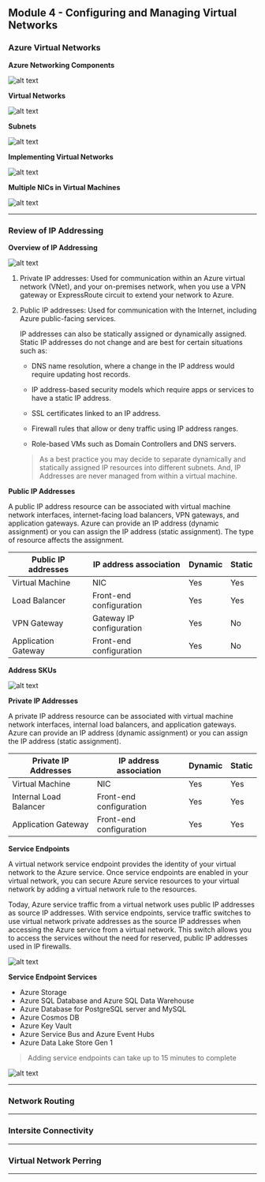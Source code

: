 ## Module 4 - Configuring and Managing Virtual Networks

### Azure Virtual Networks

__Azure Networking Components__

![alt text](https://openedx.microsoft.com/assets/courseware/v1/c9f38f194b59ca4ef4c4131d2d95cf36/asset-v1:Microsoft+AZ-300.1+2019_T2+type@asset+block/AZ103_Networking_Components.png)

__Virtual Networks__

![alt text](https://openedx.microsoft.com/assets/courseware/v1/df5fa24897ed23de8fb8f0cdf333c7b2/asset-v1:Microsoft+AZ-300.1+2019_T2+type@asset+block/AZ103_Virtual_Networks.png)

__Subnets__

![alt text](https://openedx.microsoft.com/assets/courseware/v1/51205a0dc391b602e93e9069a6e98014/asset-v1:Microsoft+AZ-300.1+2019_T2+type@asset+block/AZ103_Subnets.png)

__Implementing Virtual Networks__

![alt text](https://openedx.microsoft.com/assets/courseware/v1/a0b76f3bbd0ad724a6f9269d7f82aec4/asset-v1:Microsoft+AZ-300.1+2019_T2+type@asset+block/AZ-100.4_Configuring_and_Managing_Virtual_Networks_image5.png)


__Multiple NICs in Virtual Machines__

![alt text](https://openedx.microsoft.com/assets/courseware/v1/a62cffa75c2491f4e45e6cc6b226308a/asset-v1:Microsoft+AZ-300.1+2019_T2+type@asset+block/AZ-100.4_Configuring_and_Managing_Virtual_Networks_image6.png)


---

### Review of IP Addressing

__Overview of IP Addressing__

![alt text](https://openedx.microsoft.com/assets/courseware/v1/f3c4137c2fa799e47cfe7d2281ec8c32/asset-v1:Microsoft+AZ-300.1+2019_T2+type@asset+block/AZ-100.4_Configuring_and_Managing_Virtual_Networks_image9.png)

1. Private IP addresses: Used for communication within an Azure virtual network (VNet), and your on-premises network, when you use a VPN gateway or ExpressRoute circuit to extend your network to Azure.

2. Public IP addresses: Used for communication with the Internet, including Azure public-facing services.

    IP addresses can also be statically assigned or dynamically assigned. Static IP addresses do not change and are best for certain situations such as:
    
    - DNS name resolution, where a change in the IP address would require updating host records.
    
    - IP address-based security models which require apps or services to have a static IP address.
    
    - SSL certificates linked to an IP address.
    
    - Firewall rules that allow or deny traffic using IP address ranges.
    
    - Role-based VMs such as Domain Controllers and DNS servers.

    >As a best practice you may decide to separate dynamically and statically assigned IP resources into different subnets. And, IP Addresses are never managed from within a virtual machine.

__Public IP Addresses__

A public IP address resource can be associated with virtual machine network interfaces, internet-facing load balancers, VPN gateways, and application gateways. Azure can provide an IP address (dynamic assignment) or you can assign the IP address (static assignment). The type of resource affects the assignment.

Public IP addresses |	IP address association	| Dynamic	| Static
--- | --- | --- | ---
Virtual Machine | NIC | Yes | Yes
Load Balancer | Front-end configuration | Yes | Yes
VPN Gateway | Gateway IP configuration | Yes | No
Application Gateway | Front-end configuration | Yes | No

__Address SKUs__

![alt text](https://openedx.microsoft.com/assets/courseware/v1/5c6d36ba841c46a2af030b4d9dfd19c4/asset-v1:Microsoft+AZ-300.1+2019_T2+type@asset+block/AZ103_Public_IP_Addressing.png)

__Private IP Addresses__

A private IP address resource can be associated with virtual machine network interfaces, internal load balancers, and application gateways. Azure can provide an IP address (dynamic assignment) or you can assign the IP address (static assignment).

Private IP Addresses	| IP address association	| Dynamic	| Static
--- | --- | --- | ---
Virtual Machine | NIC | Yes | Yes
Internal Load Balancer | Front-end configuration | Yes | Yes
Application Gateway | Front-end configuration | Yes | Yes

__Service Endpoints__

A virtual network service endpoint provides the identity of your virtual network to the Azure service. Once service endpoints are enabled in your virtual network, you can secure Azure service resources to your virtual network by adding a virtual network rule to the resources.

Today, Azure service traffic from a virtual network uses public IP addresses as source IP addresses. With service endpoints, service traffic switches to use virtual network private addresses as the source IP addresses when accessing the Azure service from a virtual network. This switch allows you to access the services without the need for reserved, public IP addresses used in IP firewalls.

![alt text](https://openedx.microsoft.com/assets/courseware/v1/974d459ae6abaa063a4893afccdf1bb2/asset-v1:Microsoft+AZ-300.1+2019_T2+type@asset+block/AZ103_Service_Endpoint_Addresses.png)
 
 __Service Endpoint Services__
 - Azure Storage
 - Azure SQL Database and Azure SQL Data Warehouse
 - Azure Database for PostgreSQL server and MySQL
 - Azure Cosmos DB
 - Azure Key Vault
 - Azure Service Bus and Azure Event Hubs
 - Azure Data Lake Store Gen 1
> Adding service endpoints can take up to 15 minutes to complete
 
![alt text](https://openedx.microsoft.com/assets/courseware/v1/0ba41ca33616f09b647bab45059b18f4/asset-v1:Microsoft+AZ-300.1+2019_T2+type@asset+block/AZ103_Secure_Access_to_Storage.png)

---

### Network Routing







---

### Intersite Connectivity


---

### Virtual Network Perring


---